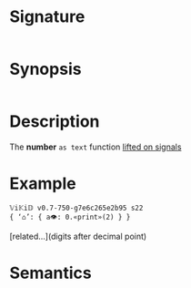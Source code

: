 # Signature
```vikid-signature
```

# Synopsis
```vikid-synopsis
```

# Description
The __number__ `as text` function [lifted on signals](/refman/concepts/pure_functions)

# Example
```vikid-script
𝕍i𝕂i𝔻 v0.7-750-g7e6c265e2b95 s22
{ ‘⌂’: { a👁: 0.«print»(2) } }
```


[related...](digits after decimal point)

# Semantics